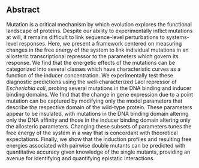 ## Abstract 
Mutation is a critical mechanism by which evolution explores the functional
landscape of proteins. Despite our ability to experimentally inflict
mutations at will, it remains difficult to link sequence-level perturbations
to systems-level responses. Here, we present a framework centered on
measuring changes in the free energy of the system to link individual
mutations in an allosteric transcriptional repressor to the parameters
which govern its response. We find that the energetic effects of the
mutations can be categorized into several classes which have characteristic
curves as a function of the inducer concentration. We experimentally test
these diagnostic predictions using the well-characterized LacI repressor of
*Escherichia coli*, probing several mutations in the DNA binding and inducer
binding domains. We find that the change in gene expression due to a point
mutation can be captured by modifying only the model parameters that describe
the respective domain of the wild-type protein. These parameters appear to
be insulated, with mutations in the DNA binding domain altering only the DNA
affinity and those in the inducer binding domain altering only the allosteric
parameters. Changing these subsets of parameters tunes the free energy of the
system in a way that is concordant with theoretical expectations. Finally, we
show that the induction profiles and resulting free energies associated with
pairwise double mutants can be predicted with quantitative accuracy given
knowledge of the single mutants, providing an avenue for identifying and
quantifying epistatic interactions.
